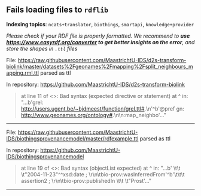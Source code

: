 ## Fails loading files to `rdflib`

**Indexing topics**: `ncats+translator`, `biothings`, `smartapi`, `knowledge+provider`

*Please check if your RDF file is properly formatted. We recommend to **use https://www.easyrdf.org/converter to get better insights on the error**, and store the shapes in `.ttl` files*


File: https://raw.githubusercontent.com/MaastrichtU-IDS/d2s-transform-biolink/master/datasets%2Fgeonames%2Fmapping%2Fsplit_neighbours_mapping.rml.ttl parsed as ttl

In repository: https://github.com/MaastrichtU-IDS/d2s-transform-biolink
> at line 11 of <>:
Bad syntax (expected directive or statement) at ^ in:
"...b'grel: <http://users.ugent.be/~bjdmeest/function/grel.ttl#>.\n'^b'@pref gn: <http://www.geonames.org/ontology#>.\n\n:map_neighbo'..."

---
File: https://raw.githubusercontent.com/MaastrichtU-IDS/biothingsprovenancemodel/master/rdfexample.ttl parsed as ttl

In repository: https://github.com/MaastrichtU-IDS/biothingsprovenancemodel
> at line 19 of <>:
Bad syntax (objectList expected) at ^ in:
"...b'  \t\t   \t"2004-11-23"^^xsd:date ; \r\n\tbio-prov:wasInferredFrom'^b'\t\t\t assertion2 ; \r\n\tbio-prov:publishedIn        \t\t   \t"Prost'..."

---
